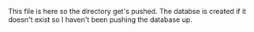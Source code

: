 This file is here so the directory get's pushed.  The databse is created if it doesn't exist so I haven't been pushing the database up.
